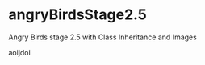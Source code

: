
# angryBirdsStage2.5
Angry Birds stage 2.5 with Class Inheritance and Images





































































aoijdoi
